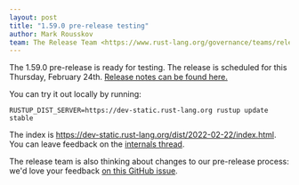 ```yaml
---
layout: post
title: "1.59.0 pre-release testing"
author: Mark Rousskov
team: The Release Team <https://www.rust-lang.org/governance/teams/release>
---
```


The 1.59.0 pre-release is ready for testing. The release is scheduled for this
Thursday, February 24th. [Release notes can be found here.][relnotes]

You can try it out locally by running:

```plain
RUSTUP_DIST_SERVER=https://dev-static.rust-lang.org rustup update stable
```

The index is <https://dev-static.rust-lang.org/dist/2022-02-22/index.html>. You
can leave feedback on the [internals thread][internals].

The release team is also thinking about changes to our pre-release process:
we'd love your feedback [on this GitHub issue][feedback].

[relnotes]: https://github.com/rust-lang/rust/blob/stable/RELEASES.md#version-1590-2022-02-22
[internals]: https://internals.rust-lang.org/t/rust-1-59-0-pre-release-testing/
[feedback]: https://github.com/rust-lang/release-team/issues/16
